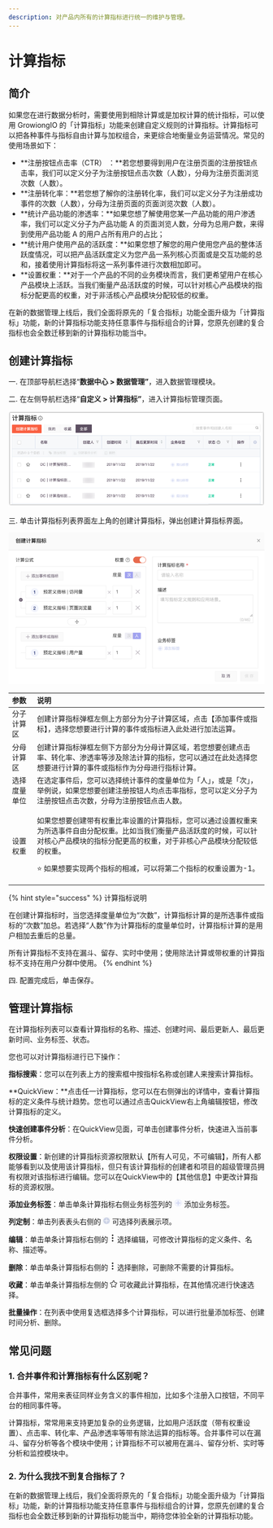 ```yaml
---
description: 对产品内所有的计算指标进行统一的维护与管理。
---
```


# 计算指标

## **简介** <a id="1-jian-jie"></a>

如果您在进行数据分析时，需要使用到相除计算或是加权计算的统计指标，可以使用 GrowiongIO 的「计算指标」功能来创建自定义规则的计算指标。计算指标可以把各种事件与指标自由计算与加权组合，来更综合地衡量业务运营情况。常见的使用场景如下：

* **注册按钮点击率（CTR） ：**若您想要得到用户在注册页面的注册按钮点击率，我们可以定义分子为注册按钮点击次数（人数），分母为注册页面浏览次数（人数）。
* **注册转化率：**若您想了解你的注册转化率，我们可以定义分子为注册成功事件的次数（人数），分母为注册页面的页面浏览次数（人数）。
* **统计产品功能的渗透率：**如果您想了解使用您某一产品功能的用户渗透率，我们可以定义分子为产品功能 A 的页面浏览人数，分母为总用户数，来得到使用产品功能 A 的用户占所有用户的占比；
* **统计用户使用产品的活跃度：**如果您想了解您的用户使用您产品的整体活跃度情况，可以把产品活跃度定义为您产品一系列核心页面或是交互功能的总和，接着使用计算指标将这一系列事件进行次数相加即可。
* **设置权重：**对于一个产品的不同的业务模块而言，我们更希望用户在核心产品模块上活跃。当我们衡量产品活跃度的时候，可以针对核心产品模块的指标分配更高的权重，对于非活核心产品模块分配较低的权重。

在新的数据管理上线后，我们全面将原先的「复合指标」功能全面升级为「计算指标」功能，新的计算指标功能支持任意事件与指标组合的计算，您原先创建的复合指标也会全数迁移到新的计算指标功能当中。

## **创建计算指标** <a id="2-ji-suan-zhi-biao-gong-neng-shi-yong"></a>

一. 在顶部导航栏选择“**数据中心 &gt; 数据管理”**，进入数据管理模块。

二. 在左侧导航栏选择“**自定义 &gt; 计算指标”**，进入计算指标管理页面。

![](../../../../.gitbook/assets/image%20%2888%29.png)

三. 单击计算指标列表界面左上角的创建计算指标，弹出创建计算指标界面。

![](../../../../.gitbook/assets/image%20%2863%29.png)

<table>
  <thead>
    <tr>
      <th style="text-align:left">&#x53C2;&#x6570;</th>
      <th style="text-align:left">&#x8BF4;&#x660E;</th>
    </tr>
  </thead>
  <tbody>
    <tr>
      <td style="text-align:left">&#x5206;&#x5B50;&#x8BA1;&#x7B97;&#x533A;</td>
      <td style="text-align:left">&#x521B;&#x5EFA;&#x8BA1;&#x7B97;&#x6307;&#x6807;&#x5F39;&#x6846;&#x5DE6;&#x4FA7;&#x4E0A;&#x65B9;&#x90E8;&#x5206;&#x4E3A;&#x5206;&#x5B50;&#x8BA1;&#x7B97;&#x533A;&#x57DF;&#xFF0C;&#x70B9;&#x51FB;&#x3010;&#x6DFB;&#x52A0;&#x4E8B;&#x4EF6;&#x6216;&#x6307;&#x6807;&#x3011;&#xFF0C;&#x9009;&#x62E9;&#x60A8;&#x60F3;&#x8981;&#x8FDB;&#x884C;&#x8BA1;&#x7B97;&#x7684;&#x4E8B;&#x4EF6;&#x6216;&#x6307;&#x6807;&#x8FDB;&#x5165;&#x6B64;&#x5904;&#x8FDB;&#x884C;&#x52A0;&#x6CD5;&#x8FD0;&#x7B97;&#x3002;</td>
    </tr>
    <tr>
      <td style="text-align:left">&#x5206;&#x6BCD;&#x8BA1;&#x7B97;&#x533A;</td>
      <td style="text-align:left">&#x521B;&#x5EFA;&#x8BA1;&#x7B97;&#x6307;&#x6807;&#x5F39;&#x6846;&#x5DE6;&#x4FA7;&#x4E0B;&#x65B9;&#x90E8;&#x5206;&#x4E3A;&#x5206;&#x6BCD;&#x8BA1;&#x7B97;&#x533A;&#x57DF;&#xFF0C;&#x82E5;&#x60A8;&#x60F3;&#x8981;&#x521B;&#x5EFA;&#x70B9;&#x51FB;&#x7387;&#x3001;&#x8F6C;&#x5316;&#x7387;&#x3001;&#x6E17;&#x900F;&#x7387;&#x7B49;&#x6D89;&#x53CA;&#x9664;&#x6CD5;&#x8BA1;&#x7B97;&#x7684;&#x6307;&#x6807;&#xFF0C;&#x60A8;&#x53EF;&#x4EE5;&#x901A;&#x8FC7;&#x5728;&#x6B64;&#x5904;&#x9009;&#x62E9;&#x60A8;&#x60F3;&#x8981;&#x8FDB;&#x884C;&#x8BA1;&#x7B97;&#x7684;&#x4E8B;&#x4EF6;&#x6216;&#x6307;&#x6807;&#x4F5C;&#x4E3A;&#x5206;&#x6BCD;&#x8FDB;&#x884C;&#x6307;&#x6807;&#x8BA1;&#x7B97;&#x3002;</td>
    </tr>
    <tr>
      <td style="text-align:left">&#x9009;&#x62E9;&#x5EA6;&#x91CF;&#x5355;&#x4F4D;</td>
      <td style="text-align:left">&#x5728;&#x9009;&#x5B9A;&#x4E8B;&#x4EF6;&#x540E;&#xFF0C;&#x60A8;&#x53EF;&#x4EE5;&#x9009;&#x62E9;&#x7EDF;&#x8BA1;&#x4E8B;&#x4EF6;&#x7684;&#x5EA6;&#x91CF;&#x5355;&#x4F4D;&#x4E3A;&#x300C;&#x4EBA;&#x300D;&#xFF0C;&#x6216;&#x662F;&#x300C;&#x6B21;&#x300D;&#xFF0C;&#x4E3E;&#x4F8B;&#x8BF4;&#xFF0C;&#x5982;&#x679C;&#x60A8;&#x60F3;&#x8981;&#x521B;&#x5EFA;&#x6CE8;&#x518C;&#x6309;&#x94AE;&#x4EBA;&#x5747;&#x70B9;&#x51FB;&#x7387;&#x6307;&#x6807;&#xFF0C;&#x60A8;&#x53EF;&#x4EE5;&#x5B9A;&#x4E49;&#x5206;&#x5B50;&#x4E3A;&#x6CE8;&#x518C;&#x6309;&#x94AE;&#x70B9;&#x51FB;&#x6B21;&#x6570;&#xFF0C;&#x5206;&#x6BCD;&#x4E3A;&#x6CE8;&#x518C;&#x6309;&#x94AE;&#x70B9;&#x51FB;&#x4EBA;&#x6570;&#x3002;</td>
    </tr>
    <tr>
      <td style="text-align:left">&#x8BBE;&#x7F6E;&#x6743;&#x91CD;</td>
      <td style="text-align:left">
        <p>&#x5982;&#x679C;&#x60A8;&#x60F3;&#x8981;&#x521B;&#x5EFA;&#x5E26;&#x6709;&#x6743;&#x91CD;&#x6BD4;&#x7387;&#x8BBE;&#x7F6E;&#x7684;&#x8BA1;&#x7B97;&#x6307;&#x6807;&#xFF0C;&#x60A8;&#x53EF;&#x4EE5;&#x901A;&#x8FC7;&#x8BBE;&#x7F6E;&#x6743;&#x91CD;&#x6765;&#x4E3A;&#x6240;&#x9009;&#x4E8B;&#x4EF6;&#x81EA;&#x7531;&#x5206;&#x914D;&#x6743;&#x91CD;&#x3002;&#x6BD4;&#x5982;&#x5F53;&#x6211;&#x4EEC;&#x8861;&#x91CF;&#x4EA7;&#x54C1;&#x6D3B;&#x8DC3;&#x5EA6;&#x7684;&#x65F6;&#x5019;&#xFF0C;&#x53EF;&#x4EE5;&#x9488;&#x5BF9;&#x6838;&#x5FC3;&#x4EA7;&#x54C1;&#x6A21;&#x5757;&#x7684;&#x6307;&#x6807;&#x5206;&#x914D;&#x66F4;&#x9AD8;&#x7684;&#x6743;&#x91CD;&#xFF0C;&#x5BF9;&#x4E8E;&#x975E;&#x6838;&#x5FC3;&#x4EA7;&#x54C1;&#x6A21;&#x5757;&#x5206;&#x914D;&#x8F83;&#x4F4E;&#x7684;&#x6743;&#x91CD;&#x3002;</p>
        <p>&#x2B50; &#x5982;&#x679C;&#x60F3;&#x8981;&#x5B9E;&#x73B0;&#x4E24;&#x4E2A;&#x6307;&#x6807;&#x7684;&#x76F8;&#x51CF;&#xFF0C;&#x53EF;&#x4EE5;&#x5C06;&#x7B2C;&#x4E8C;&#x4E2A;&#x6307;&#x6807;&#x7684;&#x6743;&#x91CD;&#x8BBE;&#x7F6E;&#x4E3A;-1&#x3002;</p>
      </td>
    </tr>
  </tbody>
</table>{% hint style="success" %}
计算指标说明

在创建计算指标时，当您选择度量单位为“次数”，计算指标计算的是所选事件或指标的“次数”加总。若选择“人数”作为计算指标的度量单位时，计算指标计算的是用户相加去重后的总量。

所有计算指标不支持在漏斗、留存、实时中使用；使用除法计算或带权重的计算指标不支持在用户分群中使用。
{% endhint %}

四. 配置完成后，单击保存。

## **管理计算指标**

在计算指标列表可以查看计算指标的名称、描述、创建时间、最后更新人、最后更新时间、业务标签、状态。

您也可以对计算指标进行已下操作：

**指标搜索**：您可以在列表上方的搜索框中按指标名称或创建人来搜索计算指标。

**QuickView：**点击任一计算指标，您可以在右侧弹出的详情中，查看计算指标的定义条件与统计趋势。您也可以通过点击QuickView右上角编辑按钮，修改计算指标的定义。

**快速创建事件分析**：在QuickView见面，可单击创建事件分析，快速进入当前事件分析。

**权限设置**：新创建的计算指标资源权限默认【所有人可见，不可编辑】，所有人都能够看到以及使用该计算指标，但只有该计算指标的创建者和项目的超级管理员拥有权限对该指标进行编辑。您可以在QuickView中的【其他信息】中更改计算指标的资源权限。

**添加业务标签**：单击单条计算指标右侧业务标签列的 ![](../../../../.gitbook/assets/tian-jia-biao-qian.png) 添加业务标签。

**列定制**：单击列表表头右侧的 ![](../../../../.gitbook/assets/lie-ding-zhi.png) 可选择列表展示项。

**编辑**：单击单条计算指标右侧的 ![](../../../../.gitbook/assets/dian-dian-dian.png) 选择编辑，可修改计算指标的定义条件、名称、描述等。

**删除**：单击单条计算指标右侧的 ![](../../../../.gitbook/assets/dian-dian-dian.png) 选择删除，可删除不需要的计算指标。

**收藏**：单击单条计算指标左侧的 ![](../../../../.gitbook/assets/shi-jian-shou-cang.png) 可收藏此计算指标，在其他情况进行快速选择。

**批量操作**：在列表中使用复选框选择多个计算指标，可以进行批量添加标签、创建时间分析、删除。

## **常见问题** <a id="5-chang-jian-wen-ti"></a>

### **1. 合并事件和计算指标有什么区别呢？**

合并事件，常用来表征同样业务含义的事件相加，比如多个注册入口按钮，不同平台的相同事件等。

计算指标，常常用来支持更加复杂的业务逻辑，比如用户活跃度（带有权重设置）、点击率、转化率、产品渗透率等带有除法运算的指标等。合并事件可以在漏斗、留存分析等各个模块中使用；计算指标不可以被用在漏斗、留存分析、实时等分析和监控模块中。

### **2. 为什么我找不到复合指标了？**

在新的数据管理上线后，我们全面将原先的「复合指标」功能全面升级为「计算指标」功能，新的计算指标功能支持任意事件与指标组合的计算，您原先创建的复合指标也会全数迁移到新的计算指标功能当中，期待您体验全新的计算指标功能。

